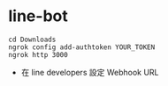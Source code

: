 # line-bot

``` 
cd Downloads
ngrok config add-authtoken YOUR_TOKEN
ngrok http 3000
```

- 在 line developers 設定 Webhook URL